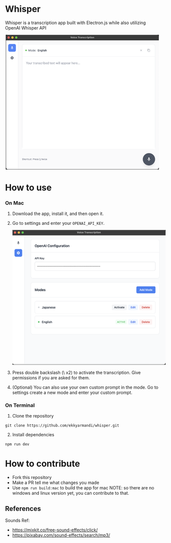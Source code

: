 <p align="center">
  <h1>Whisper</h1>
  <p>Whisper is a transcription app built with Electron.js while also utilizing OpenAI Whisper API</p>
</p>

<div align="center">
  <img src="./assets/images/record.png" alt="Record page screenshot" style="max-width: 500px;">
</div>

# How to use

### On Mac

1. Download the app, install it, and then open it.
2. Go to settings and enter your `OPENAI_API_KEY`.

   <img src="./assets/images/settings.png" alt="Settings page screenshot" style="max-width: 500px;">

3. Press double backslash (\ x2) to activate the transcription. Give permissions if you are asked for them.
4. (Optional) You can also use your own custom prompt in the mode. Go to settings create a new mode and enter your custom prompt.

### On Terminal

1. Clone the repository

```
git clone https://github.com/ekkyarmandi/whisper.git
```

2. Install dependencies

```
npm run dev
```

# How to contribute

- Fork this repository
- Make a PR tell me what changes you made
- Use `npm run build:mac` to build the app for mac
  NOTE: so there are no windows and linux version yet, you can contribute to that.

## References

Sounds Ref:

- https://mixkit.co/free-sound-effects/click/
- https://pixabay.com/sound-effects/search/mp3/
